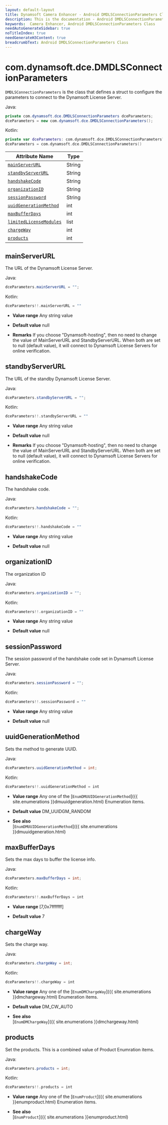 ```yaml
---
layout: default-layout
title: Dynamsoft Camera Enhancer - Android DMDLSConnectionParameters Class
description: This is the documentation - Android DMDLSConnectionParameters Class page of Dynamsoft Camera Enhancer.
keywords:  Camera Enhancer, Android DMDLSConnectionParameters Class
needAutoGenerateSidebar: true
noTitleIndex: true
needGenerateH3Content: true
breadcrumbText: Android DMDLSConnectionParameters Class
---
```


# com.dynamsoft.dce.DMDLSConnectionParameters

`DMDLSConnectionParameters` is the class that defines a struct to configure the parameters to connect to the Dynamsoft License Server.

Java:

```Java
private com.dynamsoft.dce.DMDLSConnectionParameters dceParameters;
dceParameters = new com.dynamsoft.dce.DMDLSConnectionParameters();
```

Kotlin:

```kotlin
private var dceParameters: com.dynamsoft.dce.DMDLSConnectionParameters? = null
dceParameters = com.dynamsoft.dce.DMDLSConnectionParameters()
```

| Attribute Name | Type |
| -------------- | ---- |
| [`mainServerURL`](#mainserverurl) | String |
| [`standbyServerURL`](#standbyserverurl) | String |
| [`handshakeCode`](#handshakecode) | String |
| [`organizationID`](#organizationid) | String |
| [`sessionPassword`](#sessionpassword) | String |
| [`uuidGenerationMethod`](#uuidgenerationmethod) | int |
| [`maxBufferDays`](#maxbufferdays) | int |
| [`limitedLicenseModules`](#limitedlicensemodules) | list |
| [`chargeWay`](#chargeway) | int |
| [`products`](#products) | int |

## mainServerURL

The URL of the Dynamsoft License Server.

Java:

```java
dceParameters.mainServerURL = "";
```

Kotlin:

```kotlin
dceParameters!!.mainServerURL = ""
```

- **Value range**
    Any string value

- **Default value**
    null

- **Remarks**
    If you choose "Dynamsoft-hosting", then no need to change the value of MainServerURL and StandbyServerURL. When both are set to null (default value), it will connect to Dynamsoft License Servers for online verification.

## standbyServerURL

The URL of the standby Dynamsoft License Server.

Java:

```java
dceParameters.standbyServerURL = "";
```

Kotlin:

```kotlin
dceParameters!!.standbyServerURL = ""
```

- **Value range**
    Any string value

- **Default value**
    null

- **Remarks**
    If you choose "Dynamsoft-hosting", then no need to change the value of MainServerURL and StandbyServerURL. When both are set to null (default value), it will connect to Dynamsoft License Servers for online verification.

## handshakeCode

The handshake code.

Java:

```java
dceParameters.handshakeCode = "";
```

Kotlin:

```kotlin
dceParameters!!.handshakeCode = ""
```

- **Value range**
    Any string value

- **Default value**
    null

## organizationID

The organization ID

Java:

```java
dceParameters.organizationID = "";
```

Kotlin:

```kotlin
dceParameters!!.organizationID = ""
```

- **Value range**
    Any string value

- **Default value**
    null

## sessionPassword

The session password of the handshake code set in Dynamsoft License Server.

Java:

```java
dceParameters.sessionPassword = "";
```

Kotlin:

```kotlin
dceParameters!!.sessionPassword = ""
```

- **Value range**
    Any string value

- **Default value**
    null

## uuidGenerationMethod

Sets the method to generate UUID.

Java:

```java
dceParameters.uuidGenerationMethod = int;
```

Kotlin:

```kotlin
dceParameters!!.uuidGenerationMethod = int
```

- **Value range**
    Any one of the [`EnumDMUUIDGenerationMethod`]({{ site.enumerations }}dmuuidgeneration.html) Enumeration items.

- **Default value**
    DM_UUIDGM_RANDOM

- **See also**  
    [`EnumDMUUIDGenerationMethod`]({{ site.enumerations }}dmuuidgeneration.html)

## maxBufferDays

Sets the max days to buffer the license info.

Java:

```java
dceParameters.maxBufferDays = int;
```

Kotlin:

```kotlin
dceParameters!!.maxBufferDays = int
```

- **Value range**
    [7,0x7fffffff]  

- **Default value**
    7

## chargeWay

Sets the charge way.

Java:

```java
dceParameters.chargeWay = int;
```

Kotlin:

```kotlin
dceParameters!!.chargeWay = int
```

- **Value range**
    Any one of the [`EnumDMChargeWay`]({{ site.enumerations }}dmchargeway.html) Enumeration items.

- **Default value**
    DM_CW_AUTO

- **See also**  
    [`EnumDMChargeWay`]({{ site.enumerations }}dmchargeway.html)

## products

Set the products. This is a combined value of Product Enumration items.

Java:

```java
dceParameters.products = int;
```

Kotlin:

```kotlin
dceParameters!!.products = int
```

- **Value range**
    Any one of the [`EnumProduct`]({{ site.enumerations }}enumproduct.html) Enumeration items.

- **See also**  
    [`EnumProduct`]({{ site.enumerations }}enumproduct.html)
